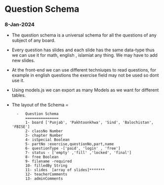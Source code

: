 
# Question Schema

### 8-Jan-2024

- The question schema is a universal schema for all the questions of any subject of any board.

- Every question has slides and each slide has the same data-type thus we can use it for math, english , islamiat any thing. We may have to add new slides.

- At the front-end we can use different techniuqes to read questions, for example in english questions the exercise field may not be used so dont use it.

- Using models.js we can export as many Models as we want for different tables.

- The layout of the Schema = 

        -   Question Schema
            ===============
            1- board ['Punjab', 'Pakhtoonkhwa', 'Sind', 'Balochistan', 'FBISE']
            2- classNo Number
            3- chapter Number
            4- isSpecial Boolean
            5- partNo :exercise,questionNo,part,name
            6- questionType -['paid', 'login' , 'free']
            7- status - ['empty' ,'fill' ,'locked', 'final']
            8- free Boolean
            9- filename -required
            10- filledBy String
            11- slides  [array of slides]*******
            12- teacherComments
            13- adminComments